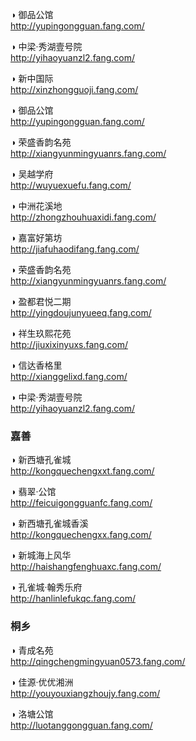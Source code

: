 
◑ 御品公馆  
http://yupingongguan.fang.com/  

◑ 中梁·秀湖壹号院  
http://yihaoyuanzl2.fang.com/  

◑ 新中国际  
http://xinzhongguoji.fang.com/  

◑ 御品公馆  
http://yupingongguan.fang.com/  

◑ 荣盛香韵名苑  
http://xiangyunmingyuanrs.fang.com/  

◑ 吴越学府  
http://wuyuexuefu.fang.com/  

◑ 中洲花溪地  
http://zhongzhouhuaxidi.fang.com/  

◑ 嘉富好第坊  
http://jiafuhaodifang.fang.com/  

◑ 荣盛香韵名苑  
http://xiangyunmingyuanrs.fang.com/  

◑ 盈都君悦二期  
http://yingdoujunyueeq.fang.com/  

◑ 祥生玖熙花苑  
http://jiuxixinyuxs.fang.com/  

◑ 信达香格里  
http://xianggelixd.fang.com/  

◑ 中梁·秀湖壹号院  
http://yihaoyuanzl2.fang.com/  

### 嘉善   

◑ 新西塘孔雀城  
http://kongquechengxxt.fang.com/  

◑ 翡翠·公馆  
http://feicuigongguanfc.fang.com/  
  
◑ 新西塘孔雀城香溪  
http://kongquechengxx.fang.com/  

◑ 新城海上风华  
http://haishangfenghuaxc.fang.com/  

◑ 孔雀城·翰秀乐府  
http://hanlinlefukqc.fang.com/  

### 桐乡  
◑ 青成名苑  
http://qingchengmingyuan0573.fang.com/  

◑ 佳源·优优湘洲  
http://youyouxiangzhoujy.fang.com/  

◑ 洛塘公馆  
http://luotanggongguan.fang.com/  

